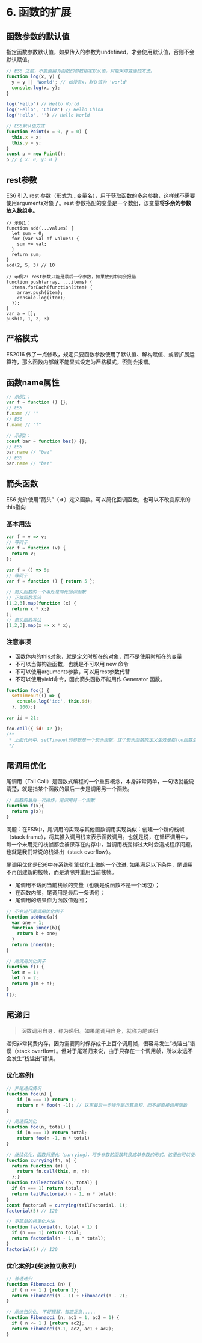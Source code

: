 # 6. 函数的扩展



## 函数参数的默认值
指定函数参数默认值，如果传入的参数为undefined，才会使用默认值，否则不会默认赋值。
```js
// ES6 之前，不能直接为函数的参数指定默认值，只能采用变通的方法。
function log(x, y) {
  y = y || 'World'; // 如没有x，默认值为 'world'
  console.log(x, y);
}

log('Hello') // Hello World
log('Hello', 'China') // Hello China
log('Hello', '') // Hello World

// ES6默认值方式
function Point(x = 0, y = 0) {
  this.x = x;
  this.y = y;
}
const p = new Point();
p // { x: 0, y: 0 }
```

## rest参数
ES6 引入 rest 参数（形式为...变量名），用于获取函数的多余参数，这样就不需要使用arguments对象了。rest 参数搭配的变量是一个数组，该变量**将多余的参数放入数组中。**
```JS
// 示例1：
function add(...values) {
  let sum = 0;
  for (var val of values) {
    sum += val;
  }
  return sum;
}
add(2, 5, 3) // 10

// 示例2: rest参数只能是最后一个参数，如果放到中间会报错
function push(array, ...items) {
  items.forEach(function(item) {
    array.push(item);
    console.log(item);
  });
}
var a = [];
push(a, 1, 2, 3)
```

## 严格模式
ES2016 做了一点修改，规定只要函数参数使用了默认值、解构赋值、或者扩展运算符，那么函数内部就不能显式设定为严格模式，否则会报错。

## 函数name属性
```js
// 示例1：
var f = function () {};
// ES5
f.name // ""
// ES6
f.name // "f"

// 示例2：
const bar = function baz() {};
// ES5
bar.name // "baz"
// ES6
bar.name // "baz"
```

## 箭头函数
ES6 允许使用“箭头”（=>）定义函数。可以简化回调函数，也可以不改变原来的this指向
### 基本用法
```js
var f = v => v;
// 等同于
var f = function (v) {
  return v;
};

var f = () => 5;
// 等同于
var f = function () { return 5 };

// 箭头函数的一个用处是简化回调函数
// 正常函数写法
[1,2,3].map(function (x) {
  return x * x;}
);
// 箭头函数写法
[1,2,3].map(x => x * x);
```

### 注意事项
* 函数体内的this对象，就是定义时所在的对象，而不是使用时所在的变量
* 不可以当做构造函数，也就是不可以用 new 命令
* 不可以使用arguments参数，可以用rest参数代替
* 不可以使用yield命令，因此箭头函数不能用作 Generator 函数。

```js
function foo() {
  setTimeout(() => {
    console.log('id:', this.id);
  }, 100);}

var id = 21;

foo.call({ id: 42 });
/**
 * 上面代码中，setTimeout的参数是一个箭头函数，这个箭头函数的定义生效是在foo函数生成时，而它的真正执行要等到 100 毫秒后。如果是普通函数，执行时this应该指向全局对象window，这时应该输出21。但是，箭头函数导致this总是指向函数定义生效时所在的对象（本例是{id: 42}），所以输出的是42。
 */
```

## 尾调用优化
尾调用（Tail Call）是函数式编程的一个重要概念，本身非常简单，一句话就能说清楚，就是指某个函数的最后一步是调用另一个函数。
```js
// 函数的最后一次操作，是调用另一个函数
function f(x){
  return g(x);
}
```
问题：在ES5中，尾调用的实现与其他函数调用实现类似：创建一个新的栈帧（stack frame），将其推入调用栈来表示函数调用。也就是说，在循环调用中，每一个未用完的栈帧都会被保存在内存中，当调用栈变得过大时会造成程序问题，也就是我们常说的栈溢出（stack overflow）。

尾调用优化是ES6中在系统引擎优化上做的一个改进, 如果满足以下条件，尾调用不再创建新的栈帧，而是清除并重用当前栈帧。
* 尾调用不访问当前栈帧的变量（也就是说函数不是一个闭包）；
* 在函数内部，尾调用是最后一条语句；
* 尾调用的结果作为函数值返回；
```js
// 不会进行尾调用优化例子
function addOne(a){
  var one = 1;
  function inner(b){
    return b + one;
  }
  return inner(a); 
}

// 尾调用优化例子
function f() {
  let m = 1;
  let n = 2;
  return g(m + n);
}
f();
```

## 尾递归
> 函数调用自身，称为递归。如果尾调用自身，就称为尾递归

递归非常耗费内存，因为需要同时保存成千上百个调用帧，很容易发生“栈溢出”错误（stack overflow）。但对于尾递归来说，由于只存在一个调用帧，所以永远不会发生“栈溢出”错误。
### 优化案例1
```js
// 非尾递归情况
function foo(n) {
    if (n === 1) return 1;
    return n * foo(n -1); // 这里最后一步操作是运算乘积，而不是直接调用函数
}

// 尾递归优化
function foo(n, total) {
    if (n === 1) return total;
    return foo(n -1, n * total)
}

// 继续优化，函数柯里化（currying），将多参数的函数转换成单参数的形式。这里也可以使用柯里化。
function currying(fn, n) {
  return function (m) {
    return fn.call(this, m, n);
  };}
function tailFactorial(n, total) {
  if (n === 1) return total;
  return tailFactorial(n - 1, n * total);
}
const factorial = currying(tailFactorial, 1);
factorial(5) // 120

// 更简单的柯里化方法
function factorial(n, total = 1) {
  if (n === 1) return total;
  return factorial(n - 1, n * total);
}
factorial(5) // 120
```
### 优化案例2(斐波拉切数列)
```js
// 普通递归
function Fibonacci (n) {
  if ( n <= 1 ) {return 1};
  return Fibonacci(n - 1) + Fibonacci(n - 2);
}

// 尾递归优化, 不好理解，智商捉急.....
function Fibonacci (n, ac1 = 1, ac2 = 1) {
  if ( n <= 1 ) {return ac2};
  return Fibonacci(n-1, ac2, ac1 + ac2);
}
```
